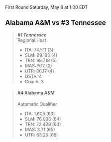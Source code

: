 First Round
Saturday, May 8 at 1:00 EDT
## Alabama A&M vs #3 Tennessee

> ***#1 Tennessee***  
> Regional Host  
> - ITA: 74.511 (3)  
> - SLM: 99.183 (4)  
> - TRN: 98.718 (5)  
> - MAS: 9.17 (2)  
> - UTR: 80.17 (4)  
> - USTA: 4  
> - Coach: 3  

> #### #4 Alabama A&M  
> Automatic Qualifier  
> - ITA: 1.605 (63)  
> - SLM: 76.008 (64)  
> - TRN: 72.428 (64)  
> - MAS: 3.71 (65)  
> - UTR: 63.25 (65)  